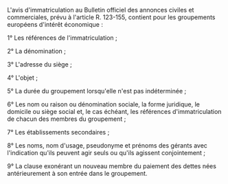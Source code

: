 L'avis d'immatriculation au Bulletin officiel des annonces civiles et commerciales, prévu à l'article R. 123-155, contient pour les groupements européens d'intérêt économique :


 1° Les références de l'immatriculation ;


 2° La dénomination ; 


3° L'adresse du siège ; 


4° L'objet ; 


5° La durée du groupement lorsqu'elle n'est pas indéterminée ; 


6° Les nom ou raison ou dénomination sociale, la forme juridique, le domicile ou siège social et, le cas échéant, les références d'immatriculation de chacun des membres du groupement ; 


7° Les établissements secondaires ; 


8° Les noms, nom d'usage, pseudonyme et prénoms des gérants avec l'indication qu'ils peuvent agir seuls ou qu'ils agissent conjointement ; 


9° La clause exonérant un nouveau membre du paiement des dettes nées antérieurement à son entrée dans le groupement.

